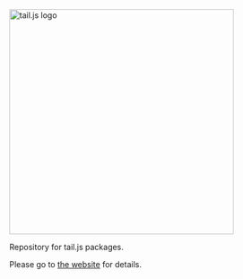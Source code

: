 <img src="https://raw.githubusercontent.com/relevantedge/tailjs/static/logo.svg" width=400 alt="tail.js logo">

Repository for tail.js packages.

Please go to [the website](https://www.tailjs.org) for details.